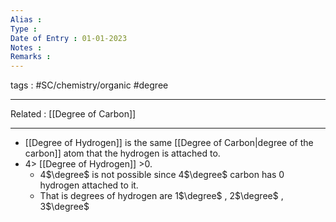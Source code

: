 ```yaml
---
Alias : 
Type : 
Date of Entry : 01-01-2023
Notes : 
Remarks :  
---
```

 tags :  #SC/chemistry/organic #degree 
 
---
Related :  [[Degree of Carbon]]

---
- [[Degree of Hydrogen]] is the same [[Degree of Carbon|degree of the carbon]] atom that the hydrogen is attached to.
- 4> [[Degree of Hydrogen]] >0.
	- 4$\degree$ is not possible since 4$\degree$ carbon has 0 hydrogen attached to it.
	- That is degrees of hydrogen are 1$\degree$ , 2$\degree$ ,  3$\degree$ 
